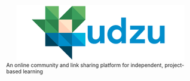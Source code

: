 <div style="text-align:center"><img src ="https://github.com/mattjfan/Kudzu/blob/master/static/fullLogo.png" /></div>
An online community and link sharing platform for independent, project-based learning
